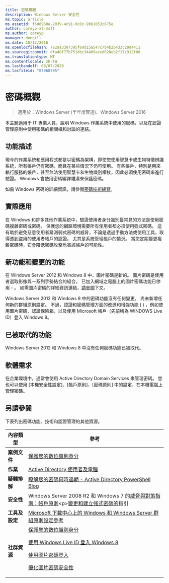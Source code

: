 ```yaml
---
title: 密碼概觀
description: Windows Server 安全性
ms.topic: article
ms.assetid: f608960e-2039-4c91-9c8c-9b81053c675e
author: coreyp-at-msft
ms.author: coreyp
manager: dongill
ms.date: 10/12/2016
ms.openlocfilehash: 762aa3307395f60d15a547c7b4b2b433c20d4411
ms.sourcegitcommit: dfa48f77b751dbc34409aced628eb2f17c912f08
ms.translationtype: MT
ms.contentlocale: zh-TW
ms.lasthandoff: 08/07/2020
ms.locfileid: "87968795"
---
```

# <a name="passwords-overview"></a>密碼概觀

>適用於：Windows Server (半年度管道)、Windows Server 2016

本主題適用于 IT 專業人員，說明 Windows 作業系統中使用的密碼，以及在認證管理原則中使用密碼的相關檔和討論的連結。

## <a name="feature-description"></a><a name="BKMK_OVER"></a>功能描述
現今的作業系統和應用程式都是以密碼為架構，即使您使用智慧卡或生物特徵辨識系統，所有帳戶仍有密碼，而且在某些情況下仍可使用。 有些帳戶，特別是用來執行服務的帳戶，甚至無法使用智慧卡和生物識別權杖，因此必須使用密碼來進行驗證。 Windows 會使用密碼編譯雜湊來保護密碼。

如需 Windows 密碼的詳細資訊，請參閱[密碼技術總覽](https://technet.microsoft.com/library/hh994558(WS.10).aspx)。

## <a name="practical-applications"></a><a name="BKMK_APP"></a>實際應用
在 Windows 和許多其他作業系統中，驗證使用者身分識別最常見的方法是使用密碼複雜密碼或密碼。 保護您的網路環境需要所有使用者都必須使用強式密碼。 這有助於避免惡意使用者猜測弱式密碼的威脅，不論是透過手動方法或使用工具，取得遭到盜用的使用者帳戶的認證。 尤其是系統管理帳戶的情況。 當您定期變更複雜密碼時，它會降低密碼攻擊危害該帳戶的可能性。

## <a name="new-and-changed-functionality"></a><a name="BKMK_NEW"></a>新功能和變更的功能
在 Windows Server 2012 和 Windows 8 中，圖片密碼是新的。 圖片密碼是使用者選取影像與一系列手勢結合的組合。 已加入網域之電腦上的圖片密碼功能已停用 \- 。 如需圖片密碼的詳細資訊連結，[請參閱](#BKMK_LINKS)下文。

Windows Server 2012 和 Windows 8 中的密碼功能沒有任何變更。 尚未新增任何新的群組原則設定。 不過，認證和密碼管理方面的改進和增強功能 \( \) ，例如使用圖片密碼、認證保險箱，以及使用 Microsoft 帳戶（先前稱為 WINDOWS Live ID）登入 Windows 8。

## <a name="deprecated-functionality"></a><a name="BKMK_DEP"></a>已被取代的功能
Windows Server 2012 和 Windows 8 中沒有任何密碼功能已被取代。

## <a name="software-requirements"></a><a name="BKMK_SOFT"></a>軟體需求
在企業環境中，通常會使用 Active Directory Domain Services 來管理密碼。 您也可以使用 [本機安全性設定]、[帳戶原則]、[密碼原則] 中的設定，在本機電腦上管理密碼。

## <a name="see-also"></a><a name="BKMK_LINKS"></a>另請參閱
下表列出密碼功能、技術和認證管理的其他資源。

|內容類型|參考|
|--------|-------|
|**案例文件**|[保護您的數位識別身分](https://blogs.msdn.com/b/b8/archive/2011/12/14/protecting-your-digital-identity.aspx)|
|**作業**|[Active Directory 使用者及電腦](https://technet.microsoft.com/library/cc754217.aspx)|
|**疑難排解**|[瞭解您的密碼何時過期 \- Active Directory PowerShell Blog](https://blogs.msdn.com/b/adpowershell/archive/2010/08/09/9970198.aspx)|
|**安全性**| Windows Server 2008 R2 和 Windows 7 的[威脅與對策指南：帳戶原則](https://technet.microsoft.com/library/hh125920(v=ws.10).aspx)<p>[變更和建立強式密碼的](https://www.microsoft.com/security/online-privacy/passwords-create.aspx)指引|
|**工具及設定**|[Microsoft 下載中心上的 Windows 和 Windows Server 群組原則設定參考](https://www.microsoft.com/download/en/details.aspx?amp;displaylang=en&displaylang=en&id=25250)|
|**社群資源**|[保護您的數位識別身分](https://blogs.msdn.com/b/b8/archive/2011/12/14/protecting-your-digital-identity.aspx)<p>[使用 Windows Live ID 登入 Windows 8](https://blogs.msdn.com/b/b8/archive/2011/09/26/signing-in-to-windows-8-with-a-windows-live-id.aspx)<p>[使用圖片密碼登入](https://blogs.msdn.com/b/b8/archive/2011/12/16/signing-in-with-a-picture-password.aspx)<p>[優化圖片密碼安全性](https://blogs.msdn.com/b/b8/archive/2011/12/19/optimizing-picture-password-security.aspx)|


